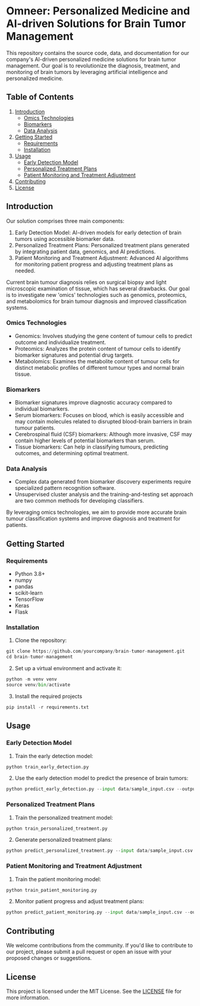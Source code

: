 # Omneer: Personalized Medicine and AI-driven Solutions for Brain Tumor Management

This repository contains the source code, data, and documentation for our company's AI-driven personalized medicine solutions for brain tumor management. Our goal is to revolutionize the diagnosis, treatment, and monitoring of brain tumors by leveraging artificial intelligence and personalized medicine.

## Table of Contents

1. [Introduction](#introduction)
    - [Omics Technologies](#omics-technologies)
    - [Biomarkers](#biomarkers)
    - [Data Analysis](#data-analysis)
3. [Getting Started](#getting-started)
    - [Requirements](#requirements)
    - [Installation](#installation)
4. [Usage](#usage)
    - [Early Detection Model](#early-detection-model)
    - [Personalized Treatment Plans](#personalized-treatment-plans)
    - [Patient Monitoring and Treatment Adjustment](#patient-monitoring-and-treatment-adjustment)
5. [Contributing](#contributing)
6. [License](#license)

## Introduction

Our solution comprises three main components:

1. Early Detection Model: AI-driven models for early detection of brain tumors using accessible biomarker data.
2. Personalized Treatment Plans: Personalized treatment plans generated by integrating patient data, genomics, and AI predictions.
3. Patient Monitoring and Treatment Adjustment: Advanced AI algorithms for monitoring patient progress and adjusting treatment plans as needed.

Current brain tumour diagnosis relies on surgical biopsy and light microscopic examination of tissue, which has several drawbacks. Our goal is to investigate new 'omics' technologies such as genomics, proteomics, and metabolomics for brain tumour diagnosis and improved classification systems.

### Omics Technologies
- Genomics: Involves studying the gene content of tumour cells to predict outcome and individualize treatment.
- Proteomics: Analyzes the protein content of tumour cells to identify biomarker signatures and potential drug targets.
- Metabolomics: Examines the metabolite content of tumour cells for distinct metabolic profiles of different tumour types and normal brain tissue.

### Biomarkers
- Biomarker signatures improve diagnostic accuracy compared to individual biomarkers.
- Serum biomarkers: Focuses on blood, which is easily accessible and may contain molecules related to disrupted blood-brain barriers in brain tumour patients.
- Cerebrospinal fluid (CSF) biomarkers: Although more invasive, CSF may contain higher levels of potential biomarkers than serum.
- Tissue biomarkers: Can help in classifying tumours, predicting outcomes, and determining optimal treatment.

### Data Analysis
- Complex data generated from biomarker discovery experiments require specialized pattern recognition software.
- Unsupervised cluster analysis and the training-and-testing set approach are two common methods for developing classifiers.

By leveraging omics technologies, we aim to provide more accurate brain tumour classification systems and improve diagnosis and treatment for patients.

## Getting Started

### Requirements

- Python 3.8+
- numpy
- pandas
- scikit-learn
- TensorFlow
- Keras
- Flask

### Installation

1. Clone the repository:
```python
git clone https://github.com/yourcompany/brain-tumor-management.git
cd brain-tumor-management
```

2. Set up a virtual environment and activate it:
```python
python -m venv venv
source venv/bin/activate
```
3. Install the required projects
```python
pip install -r requirements.txt
```

## Usage

### Early Detection Model

1. Train the early detection model:
```python
python train_early_detection.py
```

2. Use the early detection model to predict the presence of brain tumors:
```python
python predict_early_detection.py --input data/sample_input.csv --output results/predictions.csv
```


### Personalized Treatment Plans

1. Train the personalized treatment model:

```python
python train_personalized_treatment.py
```

2. Generate personalized treatment plans:
```python
python predict_personalized_treatment.py --input data/sample_input.csv --output results/treatment_plans.csv
```

### Patient Monitoring and Treatment Adjustment

1. Train the patient monitoring model:
```python
python train_patient_monitoring.py
```

2. Monitor patient progress and adjust treatment plans:
```python
python predict_patient_monitoring.py --input data/sample_input.csv --output results/monitoring_results.csv
```

## Contributing

We welcome contributions from the community. If you'd like to contribute to our project, please submit a pull request or open an issue with your proposed changes or suggestions.

## License

This project is licensed under the MIT License. See the [LICENSE](LICENSE) file for more information.







